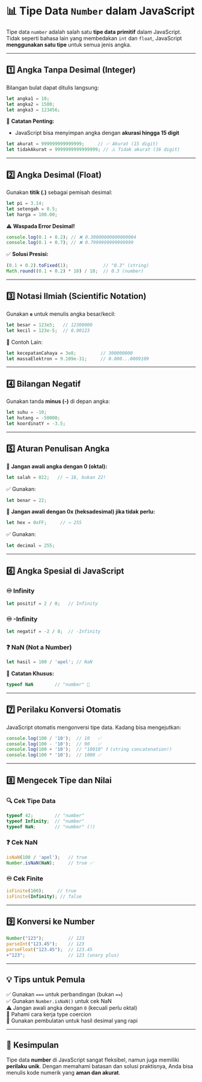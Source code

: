 # 📊 Tipe Data `Number` dalam JavaScript

Tipe data `number` adalah salah satu **tipe data primitif** dalam JavaScript. Tidak seperti bahasa lain yang membedakan `int` dan `float`, JavaScript **menggunakan satu tipe** untuk semua jenis angka.

---

## 1️⃣ Angka Tanpa Desimal (Integer)

Bilangan bulat dapat ditulis langsung:

```javascript
let angka1 = 10;
let angka2 = 1500;
let angka3 = 123456;
```

📌 **Catatan Penting:**
- JavaScript bisa menyimpan angka dengan **akurasi hingga 15 digit**

```javascript
let akurat = 999999999999999;     // ✅ Akurat (15 digit)
let tidakAkurat = 9999999999999999; // ⚠️ Tidak akurat (16 digit)
```

---

## 2️⃣ Angka Desimal (Float)

Gunakan **titik (.)** sebagai pemisah desimal:

```javascript
let pi = 3.14;
let setengah = 0.5;
let harga = 100.00;
```

⚠️ **Waspada Error Desimal!**

```javascript
console.log(0.1 + 0.2); // ❌ 0.30000000000000004
console.log(0.1 + 0.7); // ❌ 0.7999999999999999
```

✅ **Solusi Presisi:**
```javascript
(0.1 + 0.2).toFixed(1);             // "0.3" (string)
Math.round((0.1 + 0.2) * 10) / 10;  // 0.3 (number)
```

---

## 3️⃣ Notasi Ilmiah (Scientific Notation)

Gunakan **`e`** untuk menulis angka besar/kecil:

```javascript
let besar = 123e5;   // 12300000
let kecil = 123e-5;  // 0.00123
```

📘 Contoh Lain:
```javascript
let kecepatanCahaya = 3e8;         // 300000000
let massaElektron = 9.109e-31;     // 0.000...0009109
```

---

## 4️⃣ Bilangan Negatif

Gunakan tanda **minus (-)** di depan angka:

```javascript
let suhu = -10;
let hutang = -50000;
let koordinatY = -3.5;
```

---

## 5️⃣ Aturan Penulisan Angka

🚫 **Jangan awali angka dengan 0 (oktal):**
```javascript
let salah = 022;   // → 18, bukan 22!
```

✅ Gunakan:
```javascript
let benar = 22;
```

🚫 **Jangan awali dengan 0x (heksadesimal) jika tidak perlu:**
```javascript
let hex = 0xFF;     // → 255
```

✅ Gunakan:
```javascript
let decimal = 255;
```

---

## 6️⃣ Angka Spesial di JavaScript

### ♾️ Infinity
```javascript
let positif = 2 / 0;   // Infinity
```

### ♾️ -Infinity
```javascript
let negatif = -2 / 0;  // -Infinity
```

### ❓ NaN (Not a Number)
```javascript
let hasil = 100 / 'apel'; // NaN
```

📌 **Catatan Khusus:**
```javascript
typeof NaN        // "number" 🤯
```

---

## 7️⃣ Perilaku Konversi Otomatis

JavaScript otomatis mengonversi tipe data. Kadang bisa mengejutkan:

```javascript
console.log(100 / '10');  // 10   ✅
console.log(100 - '10');  // 90   ✅
console.log(100 + '10');  // "10010" ❗ (string concatenation!)
console.log(100 * '10');  // 1000 ✅
```

---

## 8️⃣ Mengecek Tipe dan Nilai

### 🔍 Cek Tipe Data
```javascript
typeof 42;        // "number"
typeof Infinity;  // "number"
typeof NaN;       // "number" (!)
```

### ❓ Cek NaN
```javascript
isNaN(100 / 'apel');   // true
Number.isNaN(NaN);     // true ✅
```

### ♾️ Cek Finite
```javascript
isFinite(100);     // true
isFinite(Infinity); // false
```

---

## 9️⃣ Konversi ke Number

```javascript
Number("123");         // 123
parseInt("123.45");    // 123
parseFloat("123.45");  // 123.45
+"123";                // 123 (unary plus)
```

---

## 💡 Tips untuk Pemula

✅ Gunakan `===` untuk perbandingan (bukan `==`)  
✅ Gunakan `Number.isNaN()` untuk cek NaN  
⚠️ Jangan awali angka dengan `0` (kecuali perlu oktal)  
🎯 Pahami cara kerja type coercion  
📏 Gunakan pembulatan untuk hasil desimal yang rapi

---

## 🧾 Kesimpulan

Tipe data **number** di JavaScript sangat fleksibel, namun juga memiliki **perilaku unik**. Dengan memahami batasan dan solusi praktisnya, Anda bisa menulis kode numerik yang **aman dan akurat**.
